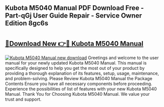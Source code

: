 ## Kubota M5040 Manual PDF Download Free - Part-qGj User Guide Repair - Service Owner Edition 8gc6s

# <h2><a href="http://bc90998.oget.top/?id=Kubota+M5040+Manual">🔗Download New 👉🔴 Kubota M5040 Manual</a></h2>

[![Kubota M5040 Manual new download](https://i.imgur.com/5g1atiW.png)](http://bc90998.oget.top/?id=Kubota+M5040+Manual)
Greetings and welcome to the user manual for your newly updated Kubota M5040 Manual. This manual is specifically designed to help you get the most out of your product by providing a thorough explanation of its features, setup, usage, maintenance, and problem-solving. Please Review Kubota M5040 Manual the Package Contents Ensure you have all necessary components before proceeding. Experience the possibilities of list of features with your new Kubota M5040 Manual. Thank You for Choosing Kubota M5040 Manual. We value your trust and support.
